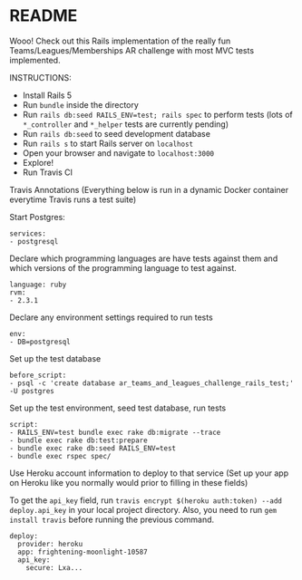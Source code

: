 # README

Wooo! Check out this Rails implementation of the really fun Teams/Leagues/Memberships AR challenge with most MVC tests implemented.

INSTRUCTIONS:

* Install Rails 5
* Run `bundle` inside the directory
* Run `rails db:seed RAILS_ENV=test; rails spec` to perform tests (lots of `*_controller` and `*_helper` tests are currently pending)
* Run `rails db:seed` to seed development database
* Run `rails s` to start Rails server on `localhost`
* Open your browser and navigate to `localhost:3000`
* Explore!
* Run Travis CI

Travis Annotations (Everything below is run in a dynamic Docker 
container everytime Travis runs a test suite)

Start Postgres:
```
services:
- postgresql
```
Declare which programming languages are have tests against them
and which versions of the programming language to test against.
```
language: ruby
rvm:
- 2.3.1
```

Declare any environment settings required to run tests
```
env:
- DB=postgresql
```

Set up the test database 
```
before_script:
- psql -c 'create database ar_teams_and_leagues_challenge_rails_test;' -U postgres
```

Set up the test environment, seed test database, run tests
```
script:
- RAILS_ENV=test bundle exec rake db:migrate --trace
- bundle exec rake db:test:prepare
- bundle exec rake db:seed RAILS_ENV=test
- bundle exec rspec spec/

```

Use Heroku account information to deploy to that service
(Set up your app on Heroku like you normally would prior
to filling in these fields)

To get the `api_key` field, run `travis encrypt $(heroku auth:token) --add deploy.api_key` in your local project directory. Also, you need to 
run `gem install travis` before running the previous command. 
```
deploy:
  provider: heroku
  app: frightening-moonlight-10587
  api_key:
    secure: Lxa...
```

